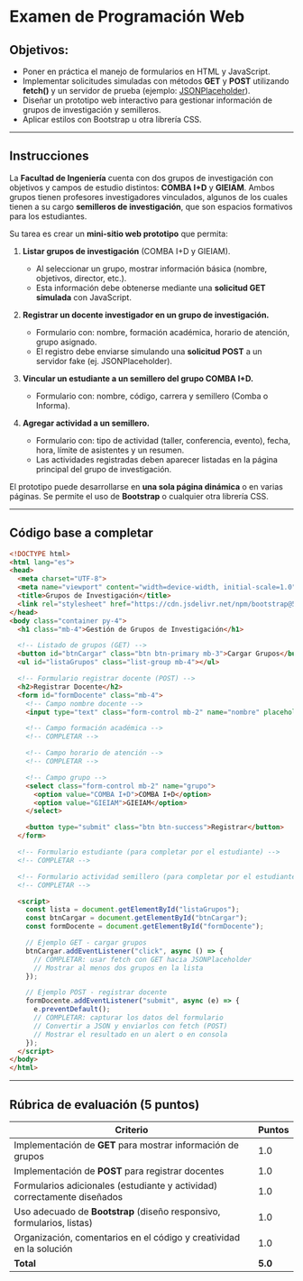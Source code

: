 # Examen de Programación Web  

## Objetivos:
- Poner en práctica el manejo de formularios en HTML y JavaScript.  
- Implementar solicitudes simuladas con métodos **GET** y **POST** utilizando **fetch()** y un servidor de prueba (ejemplo: [JSONPlaceholder](https://jsonplaceholder.typicode.com/)).  
- Diseñar un prototipo web interactivo para gestionar información de grupos de investigación y semilleros.  
- Aplicar estilos con Bootstrap u otra librería CSS.  

---

## Instrucciones

La **Facultad de Ingeniería** cuenta con dos grupos de investigación con objetivos y campos de estudio distintos: **COMBA I+D** y **GIEIAM**. Ambos grupos tienen profesores investigadores vinculados, algunos de los cuales tienen a su cargo **semilleros de investigación**, que son espacios formativos para los estudiantes.  

Su tarea es crear un **mini-sitio web prototipo** que permita:  

1. **Listar grupos de investigación** (COMBA I+D y GIEIAM).  
   - Al seleccionar un grupo, mostrar información básica (nombre, objetivos, director, etc.).  
   - Esta información debe obtenerse mediante una **solicitud GET simulada** con JavaScript.  

2. **Registrar un docente investigador en un grupo de investigación.**  
   - Formulario con: nombre, formación académica, horario de atención, grupo asignado.  
   - El registro debe enviarse simulando una **solicitud POST** a un servidor fake (ej. JSONPlaceholder).  

3. **Vincular un estudiante a un semillero del grupo COMBA I+D.**  
   - Formulario con: nombre, código, carrera y semillero (Comba o Informa).  

4. **Agregar actividad a un semillero.**  
   - Formulario con: tipo de actividad (taller, conferencia, evento), fecha, hora, límite de asistentes y un resumen.  
   - Las actividades registradas deben aparecer listadas en la página principal del grupo de investigación.  

 El prototipo puede desarrollarse en **una sola página dinámica** o en varias páginas. Se permite el uso de **Bootstrap** o cualquier otra librería CSS.  

---

## Código base a completar

```html
<!DOCTYPE html>
<html lang="es">
<head>
  <meta charset="UTF-8">
  <meta name="viewport" content="width=device-width, initial-scale=1.0">
  <title>Grupos de Investigación</title>
  <link rel="stylesheet" href="https://cdn.jsdelivr.net/npm/bootstrap@5.3.0/dist/css/bootstrap.min.css">
</head>
<body class="container py-4">
  <h1 class="mb-4">Gestión de Grupos de Investigación</h1>

  <!-- Listado de grupos (GET) -->
  <button id="btnCargar" class="btn btn-primary mb-3">Cargar Grupos</button>
  <ul id="listaGrupos" class="list-group mb-4"></ul>

  <!-- Formulario registrar docente (POST) -->
  <h2>Registrar Docente</h2>
  <form id="formDocente" class="mb-4">
    <!-- Campo nombre docente -->
    <input type="text" class="form-control mb-2" name="nombre" placeholder="Nombre docente" required>

    <!-- Campo formación académica -->
    <!-- COMPLETAR -->

    <!-- Campo horario de atención -->
    <!-- COMPLETAR -->

    <!-- Campo grupo -->
    <select class="form-control mb-2" name="grupo">
      <option value="COMBA I+D">COMBA I+D</option>
      <option value="GIEIAM">GIEIAM</option>
    </select>

    <button type="submit" class="btn btn-success">Registrar</button>
  </form>

  <!-- Formulario estudiante (para completar por el estudiante) -->
  <!-- COMPLETAR -->

  <!-- Formulario actividad semillero (para completar por el estudiante) -->
  <!-- COMPLETAR -->

  <script>
    const lista = document.getElementById("listaGrupos");
    const btnCargar = document.getElementById("btnCargar");
    const formDocente = document.getElementById("formDocente");

    // Ejemplo GET - cargar grupos
    btnCargar.addEventListener("click", async () => {
      // COMPLETAR: usar fetch con GET hacia JSONPlaceholder
      // Mostrar al menos dos grupos en la lista
    });

    // Ejemplo POST - registrar docente
    formDocente.addEventListener("submit", async (e) => {
      e.preventDefault();
      // COMPLETAR: capturar los datos del formulario
      // Convertir a JSON y enviarlos con fetch (POST)
      // Mostrar el resultado en un alert o en consola
    });
  </script>
</body>
</html>
```

---

##  Rúbrica de evaluación (5 puntos)

| Criterio | Puntos |
|----------|--------|
| Implementación de **GET** para mostrar información de grupos | 1.0 |
| Implementación de **POST** para registrar docentes | 1.0 |
| Formularios adicionales (estudiante y actividad) correctamente diseñados | 1.0 |
| Uso adecuado de **Bootstrap** (diseño responsivo, formularios, listas) | 1.0 |
| Organización, comentarios en el código y creatividad en la solución | 1.0 |
| **Total** | **5.0** |
